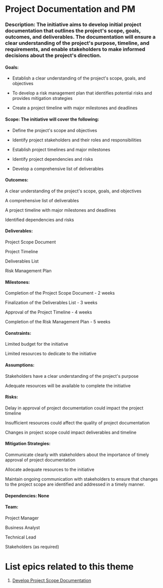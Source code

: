 # Project Documentation and PM

### Description: The initiative aims to develop initial project documentation that outlines the project's scope, goals, outcomes, and deliverables. The documentation will ensure a clear understanding of the project's purpose, timeline, and requirements, and enable stakeholders to make informed decisions about the project's direction.

#### Goals:

- Establish a clear understanding of the project's scope, goals, and objectives

- To develop a risk management plan that identifies potential risks and provides mitigation strategies

- Create a project timeline with major milestones and deadlines

#### Scope: The initiative will cover the following:

- Define the project's scope and objectives

- Identify project stakeholders and their roles and responsibilities

- Establish project timelines and major milestones

- Identify project dependencies and risks

- Develop a comprehensive list of deliverables

#### Outcomes:

A clear understanding of the project's scope, goals, and objectives

A comprehensive list of deliverables

A project timeline with major milestones and deadlines

Identified dependencies and risks

#### Deliverables:

Project Scope Document

Project Timeline

Deliverables List

Risk Management Plan


#### Milestones:

Completion of the Project Scope Document - 2 weeks

Finalization of the Deliverables List - 3 weeks

Approval of the Project Timeline - 4 weeks

Completion of the Risk Management Plan - 5 weeks


#### Constraints:

Limited budget for the initiative

Limited resources to dedicate to the initiative

#### Assumptions:

Stakeholders have a clear understanding of the project's purpose

Adequate resources will be available to complete the initiative

#### Risks:

Delay in approval of project documentation could impact the project timeline

Insufficient resources could affect the quality of project documentation

Changes in project scope could impact deliverables and timeline

#### Mitigation Strategies:

Communicate clearly with stakeholders about the importance of timely approval of project documentation

Allocate adequate resources to the initiative

Maintain ongoing communication with stakeholders to ensure that changes to the project scope are identified and addressed in a timely manner.

#### Dependencies: None

#### Team:

Project Manager

Business Analyst

Technical Lead

Stakeholders (as required)

# List epics related to this theme

1. [Develop Project Scope Documentation](https://github.com/steveechan/mywebclass-agile-docs/blob/main/documentation/templates/theme/initiatives/epics/epic_template4.md)
